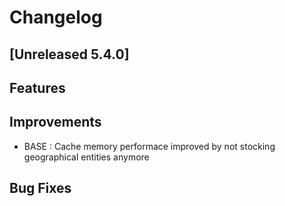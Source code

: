 # Changelog
## [Unreleased 5.4.0]
## Features
## Improvements
- BASE : Cache memory performace improved by not stocking geographical entities anymore

## Bug Fixes
